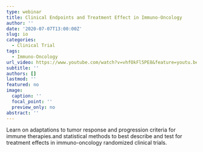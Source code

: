 ```yaml
---
type: webinar
title: Clinical Endpoints and Treatment Effect in Immuno-Oncology
author: ''
date: '2020-07-07T13:00:00Z'
slug: io
categories: 
  - Clinical Trial
tags: 
  - Immuno-Oncology
url_video: https://www.youtube.com/watch?v=vhfOkFl5PE8&feature=youtu.be
subtitle: ''
authors: []
lastmod: ''
featured: no
image:
  caption: ''
  focal_point: ''
  preview_only: no
abstract: ''
---
```

Learn on adaptations to tumor response and progression criteria for immune therapies.and statistical methods to best describe and test for treatment effects in immuno-oncology randomized clinical trials.